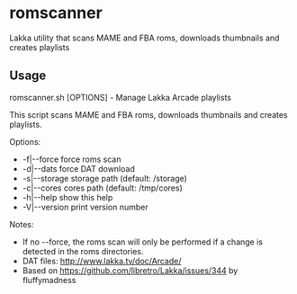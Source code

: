# romscanner
Lakka utility that scans MAME and FBA roms, downloads thumbnails and creates playlists

## Usage
romscanner.sh [OPTIONS] - Manage Lakka Arcade playlists

This script scans MAME and FBA roms, downloads thumbnails and creates
playlists.

Options:
- -f|--force    force roms scan
- -d|--dats     force DAT download
- -s|--storage  storage path (default: /storage)
- -c|--cores    cores path (default: /tmp/cores)
- -h|--help     show this help
- -V|--version  print version number

Notes:
- If no --force, the roms scan will only be performed if a change is detected in the roms directories.
- DAT files: http://www.lakka.tv/doc/Arcade/
- Based on https://github.com/libretro/Lakka/issues/344 by fluffymadness
